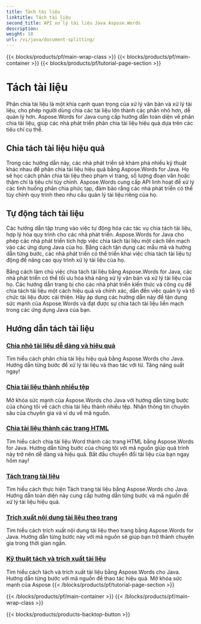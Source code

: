 ```yaml
---
title: Tách tài liệu
linktitle: Tách tài liệu
second_title: API xử lý tài liệu Java Aspose.Words
description: 
weight: 18
url: /vi/java/document-splitting/
---
```


{{< blocks/products/pf/main-wrap-class >}}
{{< blocks/products/pf/main-container >}}
{{< blocks/products/pf/tutorial-page-section >}}

# Tách tài liệu


Phân chia tài liệu là một khía cạnh quan trọng của xử lý văn bản và xử lý tài liệu, cho phép người dùng chia các tài liệu lớn thành các phần nhỏ hơn, dễ quản lý hơn. Aspose.Words for Java cung cấp hướng dẫn toàn diện về phân chia tài liệu, giúp các nhà phát triển phân chia tài liệu hiệu quả dựa trên các tiêu chí cụ thể.

## Chia tách tài liệu hiệu quả

Trong các hướng dẫn này, các nhà phát triển sẽ khám phá nhiều kỹ thuật khác nhau để phân chia tài liệu hiệu quả bằng Aspose.Words for Java. Họ sẽ học cách phân chia tài liệu theo phạm vi trang, số lượng đoạn văn hoặc thậm chí là tiêu chí tùy chỉnh. Aspose.Words cung cấp API linh hoạt để xử lý các tình huống phân chia phức tạp, đảm bảo rằng các nhà phát triển có thể tùy chỉnh quy trình theo nhu cầu quản lý tài liệu riêng của họ.

## Tự động tách tài liệu

Các hướng dẫn tập trung vào việc tự động hóa các tác vụ chia tách tài liệu, hợp lý hóa quy trình cho các nhà phát triển. Aspose.Words for Java cho phép các nhà phát triển tích hợp việc chia tách tài liệu một cách liền mạch vào các ứng dụng Java của họ. Bằng cách tận dụng các mẫu mã và hướng dẫn từng bước, các nhà phát triển có thể triển khai việc chia tách tài liệu tự động để nâng cao quy trình xử lý tài liệu của họ.

Bằng cách làm chủ việc chia tách tài liệu bằng Aspose.Words for Java, các nhà phát triển có thể tối ưu hóa khả năng xử lý văn bản và xử lý tài liệu của họ. Các hướng dẫn trang bị cho các nhà phát triển kiến thức và công cụ để chia tách tài liệu một cách hiệu quả và chính xác, dẫn đến việc quản lý và tổ chức tài liệu được cải thiện. Hãy áp dụng các hướng dẫn này để tận dụng sức mạnh của Aspose.Words và đạt được sự chia tách tài liệu liền mạch trong các ứng dụng Java của bạn.

## Hướng dẫn tách tài liệu

### [Chia nhỏ tài liệu dễ dàng và hiệu quả](./split-documents-easily-efficiently/)

Tìm hiểu cách phân chia tài liệu hiệu quả bằng Aspose.Words cho Java. Hướng dẫn từng bước để xử lý tài liệu và thao tác với từ. Tăng năng suất ngay!
### [Chia tài liệu thành nhiều tệp](./splitting-documents-into-multiple-files/)
Mở khóa sức mạnh của Aspose.Words cho Java với hướng dẫn từng bước của chúng tôi về cách chia tài liệu thành nhiều tệp. Nhận thông tin chuyên sâu của chuyên gia và ví dụ về mã nguồn.
### [Chia tài liệu thành các trang HTML](./splitting-documents-into-html-pages/)
Tìm hiểu cách chia tài liệu Word thành các trang HTML bằng Aspose.Words for Java. Hướng dẫn từng bước của chúng tôi với mã nguồn giúp quá trình này trở nên dễ dàng và hiệu quả. Bắt đầu chuyển đổi tài liệu của bạn ngay hôm nay!
### [Tách trang tài liệu](./document-page-separation/)
Tìm hiểu cách thực hiện Tách trang tài liệu bằng Aspose.Words cho Java. Hướng dẫn toàn diện này cung cấp hướng dẫn từng bước và mã nguồn để xử lý tài liệu hiệu quả.
### [Trích xuất nội dung tài liệu theo trang](./extracting-document-content-pages/)
Tìm hiểu cách trích xuất nội dung tài liệu theo trang bằng Aspose.Words for Java. Hướng dẫn từng bước này với mã nguồn sẽ giúp bạn trở thành chuyên gia trong thời gian ngắn.
### [Kỹ thuật tách và trích xuất tài liệu](./document-splitting-extraction-techniques/)
Tìm hiểu cách tách và trích xuất tài liệu bằng Aspose.Words cho Java. Hướng dẫn từng bước với mã nguồn để thao tác hiệu quả. Mở khóa sức mạnh của Aspose
{{< /blocks/products/pf/tutorial-page-section >}}

{{< /blocks/products/pf/main-container >}}
{{< /blocks/products/pf/main-wrap-class >}}

{{< blocks/products/products-backtop-button >}}
